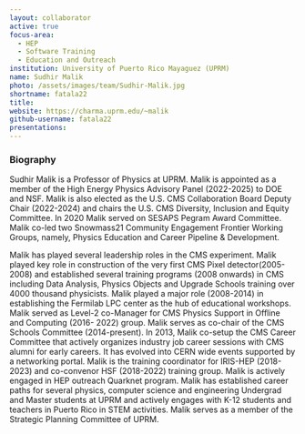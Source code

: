 ```yaml
---
layout: collaborator
active: true
focus-area:
  - HEP
  - Software Training
  - Education and Outreach
institution: University of Puerto Rico Mayaguez (UPRM)
name: Sudhir Malik
photo: /assets/images/team/Sudhir-Malik.jpg
shortname: fatala22
title:
website: https://charma.uprm.edu/~malik
github-username: fatala22
presentations:
---
```

### Biography
Sudhir Malik is a Professor of Physics at UPRM. Malik is appointed as a member of the High Energy
Physics Advisory Panel (2022-2025) to DOE and NSF. Malik is also elected as the U.S. CMS Collaboration
Board Deputy Chair (2022-2024) and chairs the U.S. CMS Diversity, Inclusion and Equity Committee. In
2020 Malik served on SESAPS Pegram Award Committee. Malik co-led two Snowmass21 Community
Engagement Frontier Working Groups, namely, Physics Education and Career Pipeline & Development.

Malik has played several leadership roles in the CMS experiment. Malik played key role in construction of
the very first CMS Pixel detector(2005-2008) and established several training programs (2008 onwards) in
CMS including Data Analysis, Physics Objects and Upgrade Schools training over 4000 thousand physicists.
Malik played a major role (2008-2014) in establishing the Fermilab LPC center as the hub of educational
workshops. Malik served as Level-2 co-Manager for CMS Physics Support in Offline and Computing (2016-
2022) group. Malik serves as co-chair of the CMS Schools Committee (2014-present). In 2013, Malik
co-setup the CMS Career Committee that actively organizes industry job career sessions with CMS alumni
for early careers. It has evolved into CERN wide events supported by a networking portal. Malik is the
training coordinator for IRIS-HEP (2018-2023)  and co-convenor HSF (2018-2022) training group.
Malik is actively engaged in HEP outreach Quarknet  program. Malik has established career paths for
several physics, computer science and engineering Undergrad and Master students at UPRM and actively
engages with K-12 students and teachers in Puerto Rico in STEM activities. Malik serves as a member of
the Strategic Planning Committee of UPRM.
